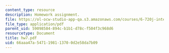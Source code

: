 ```yaml
---
content_type: resource
description: Homework assignment.
file: https://ol-ocw-studio-app-qa.s3.amazonaws.com/courses/6-720j-integrated-microelectronic-devices-spring-2007/66aaa47a5471198113700d2e58da7b09_hw7.pdf
file_type: application/pdf
parent_uid: 59098584-894c-b1b1-d78c-f504f3c968d6
resourcetype: Document
title: hw7.pdf
uid: 66aaa47a-5471-1981-1370-0d2e58da7b09
---
```


